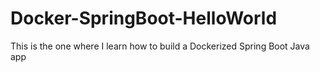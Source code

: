 # Docker-SpringBoot-HelloWorld
This is the one where I learn how to build a Dockerized Spring Boot Java app
